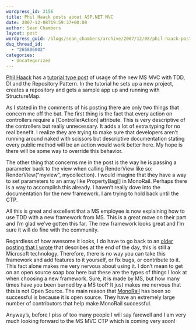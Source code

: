 ```yaml
---
wordpress_id: 3156
title: Phil Haack posts about ASP.NET MVC
date: 2007-12-08T19:59:37+00:00
author: Sean Chambers
layout: post
wordpress_guid: /blogs/sean_chambers/archive/2007/12/08/phil-haack-posts-about-asp-net-mvc.aspx
dsq_thread_id:
  - "265806002"
categories:
  - Uncategorized
---
```

<a href="http://haacked.com/Default.aspx" target="_blank">Phil Haack</a> has a <a href="http://haacked.com/archive/2007/12/07/tdd-and-dependency-injection-with-asp.net-mvc.aspx" target="_blank">tutorial type post</a> of usage of the new MS MVC with TDD, DI and the Repository Pattern. In the tutorial he sets up a new project, creates a repository and gets a sample app up and running with StructureMap.

As I stated in the comments of his posting there are only two things that concern me off the bat. The first thing is the fact that every action on controllers require a [ControllerAction] attribute. This is very descriptive of the controllers but really unnecessary. It adds a lot of extra typing for no real benefit. I realize they are trying to make sure that developers aren&#8217;t running around naked with scissors but descriptive documentation stating every public method will be an action would work better here. My hope is there will be some way to override this behavior.

The other thing that concerns me in&nbsp;the&nbsp;post is the way&nbsp;he is passing a parameter back to the view when calling RenderView like so: RenderView(&#8220;myview&#8221;, mycollection). I would imagine that they have a way to set parameters to an array like PropertyBag[] in MonoRail. Perhaps there is a way to accomplish this already. I haven&#8217;t really dove into the documentation for the new framework. I am trying to hold back until the CTP.

All this is great and excellent that a MS employee is now explaining how to use TDD with a new framework from MS. This is a great move on their part and I&#8217;m glad we&#8217;ve gotten this far. The new framework looks great and I&#8217;m sure it will do fine with the community.

Regardless of how awesome it looks, I do have to go back to an <a href="http://www.lostechies.com/blogs/sean_chambers/archive/2007/09/22/microsoft-s-fancy-footwork.aspx" target="_blank">older posting that I wrote</a>&nbsp;that&nbsp;describes at the end of the day, this is still a Microsoft technology. Therefore, there is no way you can take this framework and add features to it yourself, or fix bugs, or contribute to it. This fact alone makes me very nervous about using it. I don&#8217;t mean to get on an open source soap box here but these are the types of things I look at when choosing a new framework. Sure, it is made by MS, but how many times have you been burned by a MS tool? It just makes me nervous that this is not Open Source. The main reason that <a href="http://www.castleproject.org" target="_blank">MonoRail</a> has been so successful is because it is open source. They have an extremely large number of contributors that help make MonoRail successful.

Anyway&#8217;s, before I piss of too many people I will say farewell and I am very much looking forward to the MS MVC CTP which is coming very soon!